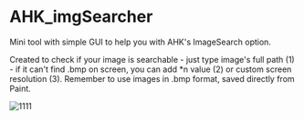 # AHK_imgSearcher

Mini tool with simple GUI to help you with AHK's ImageSearch option.

Created to check if your image is searchable - just type image's full path (1) - if it can't find .bmp on screen, you can add *n value (2) or custom screen resolution (3).
Remember to use images in .bmp format, saved directly from Paint.

![1111](https://user-images.githubusercontent.com/118799677/206140688-d481e56a-b2b6-4068-a387-81a80e59fcf7.jpg)
